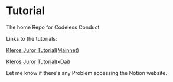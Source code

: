 # Tutorial

The home Repo for Codeless Conduct

Links to the tutorials:

[Kleros Juror Tutorial(Mainnet)](https://www.notion.so/kleros-starter/Kleros-Juror-Tutorial-Mainnet-2b4f49165ff642bab377c37b7051a943)

[Kleros Juror Tutorial(xDai)](https://www.notion.so/kleros-starter/Kleros-Juror-Tutorial-Gnosis-xDAI-0486388183814359a06ba1639d0ae9e2)

Let me know if there's any Problem accessing the Notion website.
